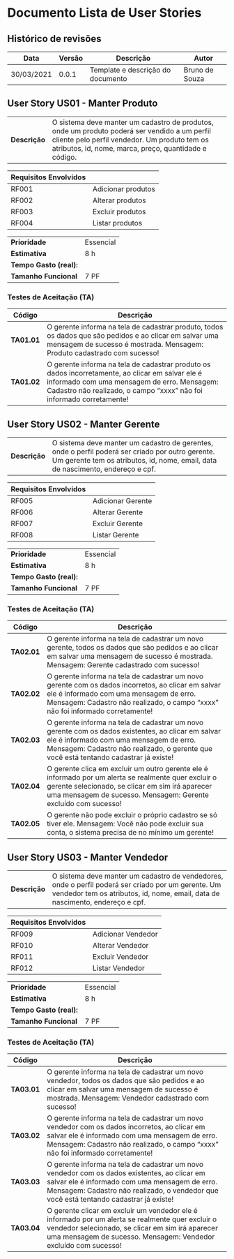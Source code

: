 # Documento Lista de User Stories

## Histórico de revisões

Data        | Versão        | Descrição     | Autor
------------|---------------|---------------|------
30/03/2021  | 0.0.1         | Template e descrição do documento | Bruno de Souza

## User Story US01 - Manter Produto

|               |                             |
|---------------|-----------------------------|
| **Descrição** | O sistema deve manter um cadastro de produtos, onde um produto poderá ser vendido a um perfil cliente pelo perfil vendedor. Um produto tem os atributos, id, nome, marca, preço, quantidade e código.

Requisitos Envolvidos   |               |
------------------------|---------------|
RF001                   | Adicionar produtos
RF002                   | Alterar produtos
RF003                   | Excluir produtos
RF004                   | Listar produtos

|         |                                   |
| --------|-----------------------------------|
| **Prioridade**            | Essencial
| **Estimativa**            | 8 h
| **Tempo Gasto (real):**   |
| **Tamanho Funcional**     | 7 PF

### Testes de Aceitação (TA)

| Código        | Descrição
|---------------|----------
| **TA01.01** | O gerente informa na tela de cadastrar produto, todos os dados que são pedidos e ao clicar em salvar uma mensagem de sucesso é mostrada. Mensagem: Produto cadastrado com sucesso!
| **TA01.02** | O gerente informa na tela de cadastrar produto os dados incorretamente, ao clicar em salvar ele é informado com uma mensagem de erro. Mensagem: Cadastro não realizado, o campo “xxxx” não foi informado corretamente!

## User Story US02 - Manter Gerente

|               |                             |
|---------------|-----------------------------|
| **Descrição** | O sistema deve manter um cadastro de gerentes, onde o perfil poderá ser criado por outro gerente. Um gerente tem os atributos, id, nome, email, data de nascimento, endereço e cpf.

Requisitos Envolvidos   |               |
------------------------|---------------|
RF005                   | Adicionar Gerente
RF006                   | Alterar Gerente
RF007                   | Excluir Gerente
RF008                   | Listar Gerente

|         |                                   |
| --------|-----------------------------------|
| **Prioridade**            | Essencial
| **Estimativa**            | 8 h
| **Tempo Gasto (real):**   |
| **Tamanho Funcional**     | 7 PF

### Testes de Aceitação (TA)

| Código        | Descrição
|---------------|----------
| **TA02.01** | O gerente informa na tela de cadastrar um novo gerente, todos os dados que são pedidos e ao clicar em salvar uma mensagem de sucesso é mostrada. Mensagem: Gerente cadastrado com sucesso!
| **TA02.02** | O gerente informa na tela de cadastrar um novo gerente com os dados incorretos, ao clicar em salvar ele é informado com uma mensagem de erro. Mensagem: Cadastro não realizado, o campo “xxxx” não foi informado corretamente!
| **TA02.03** | O gerente informa na tela de cadastrar um novo gerente com os dados existentes, ao clicar em salvar ele é informado com uma mensagem de erro. Mensagem: Cadastro não realizado, o gerente que você está tentando cadastrar já existe!
| **TA02.04** | O gerente clica em excluir um outro gerente ele é informado por um alerta se realmente quer excluir o gerente selecionado, se clicar em sim irá aparecer uma mensagem de sucesso. Mensagem: Gerente excluído com sucesso!
| **TA02.05** | O gerente não pode excluir o próprio cadastro se só tiver ele. Mensagem: Você não pode excluir sua conta, o sistema precisa de no mínimo um gerente!

## User Story US03 - Manter Vendedor

|               |                             |
|---------------|-----------------------------|
| **Descrição** | O sistema deve manter um cadastro de vendedores, onde o perfil poderá ser criado por um gerente. Um vendedor tem os atributos, id, nome, email, data de nascimento, endereço e cpf.

Requisitos Envolvidos   |               |
------------------------|---------------|
RF009                   | Adicionar Vendedor
RF010                   | Alterar Vendedor
RF011                   | Excluir Vendedor
RF012                   | Listar Vendedor

|         |                                   |
| --------|-----------------------------------|
| **Prioridade**            | Essencial
| **Estimativa**            | 8 h
| **Tempo Gasto (real):**   |
| **Tamanho Funcional**     | 7 PF

### Testes de Aceitação (TA)

| Código        | Descrição
|---------------|----------
| **TA03.01** | O gerente informa na tela de cadastrar um novo vendedor, todos os dados que são pedidos e ao clicar em salvar uma mensagem de sucesso é mostrada. Mensagem: Vendedor cadastrado com sucesso!
| **TA03.02** | O gerente informa na tela de cadastrar um novo vendedor com os dados incorretos, ao clicar em salvar ele é informado com uma mensagem de erro. Mensagem: Cadastro não realizado, o campo “xxxx” não foi informado corretamente!
| **TA03.03** | O gerente informa na tela de cadastrar um novo vendedor com os dados existentes, ao clicar em salvar ele é informado com uma mensagem de erro. Mensagem: Cadastro não realizado, o vendedor que você está tentando cadastrar já existe!
| **TA03.04** | O gerente clicar em excluir um vendedor ele é informado por um alerta se realmente quer excluir o vendedor selecionado, se clicar em sim irá aparecer uma mensagem de sucesso. Mensagem: Vendedor excluído com sucesso!

